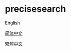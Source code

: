 # precisesearch
[English](https://github.com/Doodlehimi/precisesearch/tree/master/en-gb)

[简体中文](https://github.com/Doodlehimi/precisesearch/tree/master/zh-hans)

[繁體中文](https://github.com/Doodlehimi/precisesearch/tree/master/zh-hant)